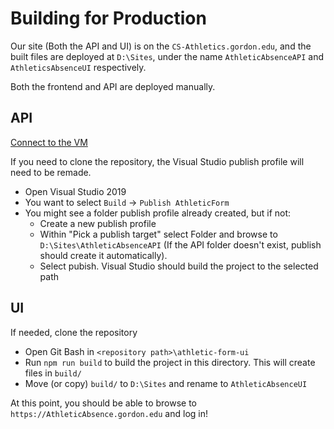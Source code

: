 # Building for Production
Our site (Both the API and UI) is on the `CS-Athletics.gordon.edu`, and the built files are deployed at `D:\Sites`, under the name `AthleticAbsenceAPI` and `AthleticsAbsenceUI` respectively.

Both the frontend and API are deployed manually.

## API
[Connect to the VM](./ConnectingToVM.md)

If you need to clone the repository, the Visual Studio publish profile will need to be remade. 

 - Open Visual Studio 2019
 - You want to select `Build` -> `Publish AthleticForm` 
 - You might see a folder publish profile already created, but if not:
    - Create a new publish profile
    - Within "Pick a publish target" select Folder and browse to `D:\Sites\AthleticAbsenceAPI` (If the API folder doesn't exist, publish should create it automatically).
    - Select pubish. 
Visual Studio should build the project to the selected path

## UI
If needed, clone the repository

 - Open Git Bash in `<repository path>\athletic-form-ui`
 - Run `npm run build` to build the project in this directory. This will create files in `build/`
 - Move (or copy) `build/` to `D:\Sites` and rename to `AthleticAbsenceUI`

 At this point, you should be able to browse to `https://AthleticAbsence.gordon.edu` and log in!

